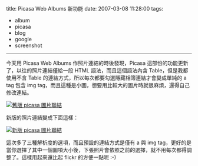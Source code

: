 title: Picasa Web Albums 新功能
date: 2007-03-08 11:28:00
tags: 
- album
- picasa
- blog
- google
- screenshot
---

今天用 Picasa Web Albums 作照片連結的時後發現，Picasa 這部份的功能更新了，以往的照片連結僅給一段 HTML 語法，而且這個語法內含 Table，但是我都使用不含 Table 的連結方式，所以每次都要勾選隱藏相簿連結才會變成單純的 a tag 包含 img tag，而且這種是小圖，想要用比較大的圖片時就很麻煩，還得自己修改連結。

[![舊版 picasa 圖片聯結](http://farm1.static.flickr.com/169/414307104_a79b6438e6_o.png)](http://www.flickr.com/photos/yurenju/414307104/ "Photo Sharing")

新版的照片連結變成下面這樣：

[![新版 picasa 圖片聯結](http://farm1.static.flickr.com/186/414307102_e681ceec45_o.png)](http://www.flickr.com/photos/yurenju/414307102/ "Photo Sharing")

這次多了三種解析度的選項，而且預設的連結方式是僅有 a 與 img tag，更好的是當你選擇了其中一個圖項大小後，下張照片會依照之前的選擇，就不用每次都得調整了。這樣用起來還比起 flickr 的方便一點呢 :-)